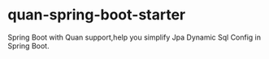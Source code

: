 # quan-spring-boot-starter
Spring Boot with Quan support,help you simplify Jpa Dynamic Sql Config in Spring Boot.
